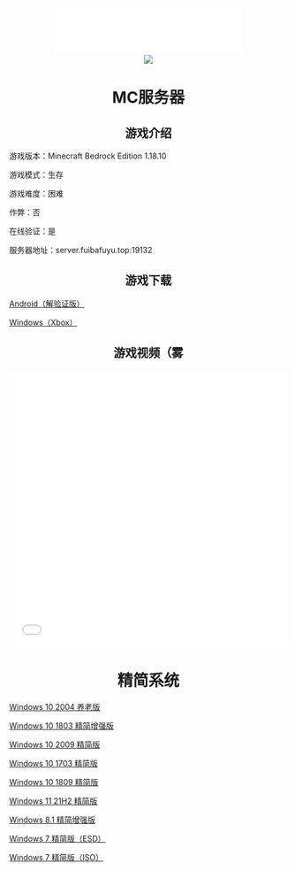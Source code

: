 <div align="center">
	<iframe frameborder="no" border="0" marginwidth="0" marginheight="0" width=340 height=86 src="//music.163.com/outchain/player?type=2&id=4943034&auto=0&height=66"></iframe>
</div>

<div align="center">
	<img src="https://api.xhofe.top/ip/?line1=欢迎访问本站！&line2=fuibafuyu.top">
</div>

<div align="center">
	<span id="jinrishici-sentence"></span>
</div>

<div align="center">
	<script src="https://sdk.jinrishici.com/v2/browser/jinrishici.js" charset="utf-8"></script>
</div>

# <center>MC服务器</center>

## <center>游戏介绍</center>

游戏版本：Minecraft Bedrock Edition 1.18.10

游戏模式：生存

游戏难度：困难

作弊：否

在线验证：是

服务器地址：server.fuibafuyu.top:19132

## <center>游戏下载</center>

<a href="http://download.fuibafuyu.top/Program/Android/Minecraft/MCBE_1.18.10.04.apk">Android（解验证版）</a>

<a href="https://www.xbox.com/zh-cn/games/store/minecraft-for-windows/9nblggh2jhxj">Windows（Xbox）</a>

## <center>游戏视频（雾</center>

<div align="center">
	<iframe src="//player.bilibili.com/player.html?aid=80433022&bvid=BV1GJ411x7h7&cid=137649199&page=1&high_quality=1" allowfullscreen="allowfullscreen" width="100%" height="500" scrolling="no" frameborder="0" sandbox="allow-top-navigation allow-same-origin allow-forms allow-scripts"></iframe>
</div>

# <center>精简系统</center>

<a href="http://download.fuibafuyu.top/System/Windows/Lite/Win10-2004-YangLao-210919.iso">Windows 10 2004 养老版</a>

<a href="http://download.fuibafuyu.top/System/Windows/Lite/Win10-1803-Plus-ALPHA210208.iso">Windows 10 1803 精简增强版</a>

<a href="http://download.fuibafuyu.top/System/Windows/Lite/Win10-2009-Lite-ALPHA210320.iso">Windows 10 2009 精简版</a>

<a href="http://download.fuibafuyu.top/System/Windows/Lite/Win10-1703-Lite-ALPHA210206.iso">Windows 10 1703 精简版</a>

<a href="http://download.fuibafuyu.top/System/Windows/Lite/Win10-1809-Lite-ALPHA210311.iso">Windows 10 1809 精简版</a>

<a href="http://download.fuibafuyu.top/System/Windows/Lite/Win11-21H2-Lite-ALPHA211003.iso">Windows 11 21H2 精简版</a>

<a href="http://download.fuibafuyu.top/System/Windows/Lite/Win8.1-Plus-ALPHA210214.esd">Windows 8.1 精简增强版</a>

<a href="http://download.fuibafuyu.top/System/Windows/Lite/Win7-Lite-ALPHA210228.esd">Windows 7 精简版（ESD）</a>

<a href="http://download.fuibafuyu.top/System/Windows/Lite/Win7-Lite-ALPHA210228.iso">Windows 7 精简版（ISO）</a>
